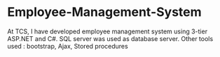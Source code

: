 # Employee-Management-System
At TCS, I have developed employee management system using 3-tier ASP.NET and C#. SQL server was used as database server. Other tools used : bootstrap, Ajax, Stored procedures
